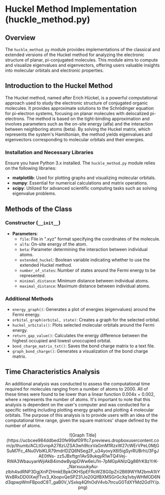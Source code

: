 # Huckel Method Implementation (huckle_method.py)

## Overview

The `huckle_method.py` module provides implementations of the classical and extended versions of the Huckel method for analyzing the electronic structure of planar, pi-conjugated molecules. This module aims to compute and visualize eigenvalues and eigenvectors, offering users valuable insights into molecular orbitals and electronic properties.

## Introduction to the Huckel Method

The Huckel method, named after Erich Hückel, is a powerful computational approach used to study the electronic structure of conjugated organic molecules. It provides approximate solutions to the Schrödinger equation for pi-electron systems, focusing on planar molecules with delocalized pi-electrons. The method is based on the tight-binding approximation and involves parameters such as the on-site energy (alfa) and the interaction between neighboring atoms (beta). By solving the Huckel matrix, which represents the system's Hamiltonian, the method yields eigenvalues and eigenvectors corresponding to molecular orbitals and their energies.


### Installation and Necessary Libraries

Ensure you have Python 3.x installed.
The `huckle_method.py` module relies on the following libraries:
- **matplotlib**: Used for plotting graphs and visualizing molecular orbitals.
- **numpy**: Essential for numerical calculations and matrix operations.
- **scipy**: Utilized for advanced scientific computing tasks such as solving eigenvalue problems.

## Methods of the Class

### Constructor (`__init__`)

- **Parameters**:
  - `file`: File in ".xyz" format specifying the coordinates of the molecule.
  - `alfa`: On-site energy of the atom.
  - `beta`: Parameter determining the interaction between individual atoms.
  - `extended_huckel`: Boolean variable indicating whether to use the extended Huckel method.
  - `number_of_states`: Number of states around the Fermi energy to be represented.
  - `minimal_distance`: Minimum distance between individual atoms.
  - `maximal_distance`: Maximum distance between individual atoms.

### Additional Methods

- `energy_graph()`: Generates a plot of energies (eigenvalues) around the Fermi energy.
- `orbital_graph(orbital, state)`: Creates a graph for the selected orbital.
- `huckel_orbitals()`: Plots selected molecular orbitals around the Fermi energy.
- `return_gap_value()`: Calculates the energy difference between the highest occupied and lowest unoccupied orbital.
- `bond_charge_matrix_txt()`: Saves the bond charge matrix to a text file.
- `graph_bond_charge()`: Generates a visualization of the bond charge matrix.

## Time Characteristics Analysis

An additional analysis was conducted to assess the computational time required for molecules ranging from a number of atoms to 2000. All of these times were found to be lower than a linear function 0.004x + 0.002, where x represents the number of atoms. It's important to note that this analysis is dependent on the user's computer and was conducted for a specific setting including plotting energy graphs and plotting 4 molecular orbitals. The purpose of this analysis is to provide users with an idea of the computational time range, given the square matrices' shape defined by the number of atoms.
<div style="text-align: center;">
  ![Graph Title](https://ucbcee984ddbed20fe99af091fc7.previews.dropboxusercontent.com/p/thumb/ACLtGvnpA278zUZSA3wh9lcxVaGmM1RzxW27cWErVPeL0MjGSuM7Fc_4Nu0VbIKLR79mdrIDZQ6NSeg2F_u34yovyX6I5igSyrRUBrhU3FgJAE0tNs-      zz5JBxftgn1AvS9ukqyR1wTQ4Vej-RWA3WbauyanWjiAkB4imdwByqpDWw6eIJ1n-7pMGpANlzQg86frK8zYrK-_NarxuuukyAu-zIbh4sdRNP3DgjXnPZHmkEBpkOKHSpEFRcWZ8G0pZri2B69WYM2bmA1IiYWxBRxDD0lXwjfTvx3_KbopvQeSPZ31Jo20QIfBXMSGrGcXq1vbyWHMOD6Nd3qpwpWmFBpodC8T_gaB0V_VSxkq4QfnOdV4vb7trcuG0TdXYMd2Gd1Y/p.png)
</div>





